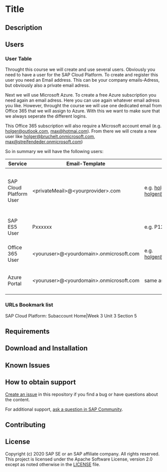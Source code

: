 # Title

## Description

## Users



### User Table

Throught this course we will create and use several users. Obviously you need to have a user for the SAP Cloud Platform. To create and register this user you need an Email address. This can be your company emails-Adress, but obviously also a private email adress. 

Next we will use Microsoft Azure. To create a free Azure subscription you need again an email adress. Here you can use again whatever email adress you like. However, throught the course we will use one dedicated email from Office 365 that we will assign to Azure. With this we want to make sure that we always seperate the different logins. 

This Office 365 subscription will also require a Microsoft account email (e.g. holger@outlook.com, max@hotmai.com). From there we will create a new user like holger@bruchelt.onmicrosoft.com, max@streifendeder.onmicrosoft.com)

So in summary we will have the following users:


|Service|Email-Template|Example|Description|
|----- |----| ---- | --- | 
|SAP Cloud Platform User|\<privateMeail>@\<yourprovider>.com|e.g. holger@outlook.com or holger@gmail.com|Personal Email-account This will be create in Week 2 Unit 2
SAP ES5 User|Pxxxxxx|e.g. P123123|This will be create in Week 2 Unit 3|
Office 365 User|\<youruser>@\<yourdomain>.onmicrosoft.com| e.g. holger@dev.onmicrosoft.com|This will be create in Week 1 Unit 5
Azure Portal|\<youruser>@\<yourdomain>.onmicrosoft.com|same as O365, ...|This will be create in Week 1 Unit 5

### URLs Bookmark list
SAP Cloud Platform: Subaccount Home|Week 3 Unit 3 Section 5

## Requirements

## Download and Installation

## Known Issues

## How to obtain support

[Create an issue](https://github.com/SAP-samples/<repository-name>/issues) in this repository if you find a bug or have questions about the content.
 
For additional support, [ask a question in SAP Community](https://answers.sap.com/questions/ask.html).

## Contributing

## License
Copyright (c) 2020 SAP SE or an SAP affiliate company. All rights reserved. This project is licensed under the Apache Software License, version 2.0 except as noted otherwise in the [LICENSE](LICENSES/Apache-2.0.txt) file.
